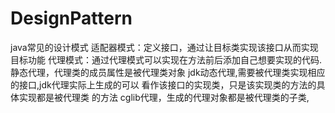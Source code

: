 # DesignPattern
java常见的设计模式
适配器模式：定义接口，通过让目标类实现该接口从而实现目标功能
代理模式：通过代理模式可以实现在方法前后添加自己想要实现的代码.
         静态代理，代理类的成员属性是被代理类对象
         jdk动态代理,需要被代理类实现相应的接口,jdk代理实际上生成的可以
             看作该接口的实现类，只是该实现类的方法的具体实现都是被代理类
             的方法
         cglib代理，生成的代理对象都是被代理类的子类,
        